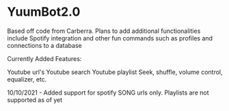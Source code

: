 # YuumBot2.0

Based off code from Carberra. Plans to add additional functionalities include Spotify integration and other fun commands such as profiles and connections to a database

Currently Added Features:

Youtube url's
Youtube search
Youtube playlist
Seek, shuffle, volume control, equalizer, etc.

10/10/2021 - 
Added support for spotify SONG urls only. Playlists are not supported as of yet
